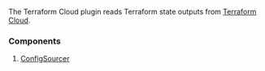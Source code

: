 The Terraform Cloud plugin reads Terraform state outputs from [Terraform Cloud](https://cloud.hashicorp.com/products/terraform).

### Components

1. [ConfigSourcer](/waypoint/integrations/hashicorp/terraform-cloud/latest/components/config-sourcer/terraform-cloud-config-sourcer)
